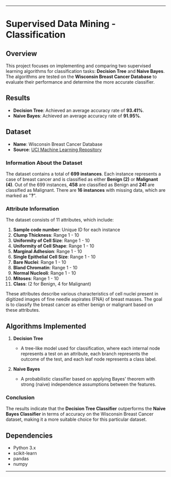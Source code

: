 

---

# Supervised Data Mining - Classification

## Overview

This project focuses on implementing and comparing two supervised learning algorithms for classification tasks: **Decision Tree** and **Naive Bayes**. The algorithms are tested on the **Wisconsin Breast Cancer Database** to evaluate their performance and determine the more accurate classifier.

## Results

- **Decision Tree**: Achieved an average accuracy rate of **93.41%**.
- **Naive Bayes**: Achieved an average accuracy rate of **91.95%**.
  
## Dataset

- **Name**: Wisconsin Breast Cancer Database  
- **Source**: [UCI Machine Learning Repository](http://archive.ics.uci.edu/ml/datasets/Breast+Cancer+Wisconsin+%28Diagnostic%29)   

### Information About the Dataset

The dataset contains a total of **699 instances**. Each instance represents a case of breast cancer and is classified as either **Benign (2)** or **Malignant (4)**. Out of the 699 instances, **458** are classified as Benign and **241** are classified as Malignant. There are **16 instances** with missing data, which are marked as "**?**".

### Attribute Information

The dataset consists of 11 attributes, which include:

1. **Sample code number**: Unique ID for each instance  
2. **Clump Thickness**: Range 1 - 10  
3. **Uniformity of Cell Size**: Range 1 - 10  
4. **Uniformity of Cell Shape**: Range 1 - 10  
5. **Marginal Adhesion**: Range 1 - 10  
6. **Single Epithelial Cell Size**: Range 1 - 10  
7. **Bare Nuclei**: Range 1 - 10  
8. **Bland Chromatin**: Range 1 - 10  
9. **Normal Nucleoli**: Range 1 - 10  
10. **Mitoses**: Range 1 - 10  
11. **Class**: (2 for Benign, 4 for Malignant)  

These attributes describe various characteristics of cell nuclei present in digitized images of fine needle aspirates (FNA) of breast masses. The goal is to classify the breast cancer as either benign or malignant based on these attributes.

## Algorithms Implemented

1. **Decision Tree**
   - A tree-like model used for classification, where each internal node represents a test on an attribute, each branch represents the outcome of the test, and each leaf node represents a class label.

2. **Naive Bayes**
   - A probabilistic classifier based on applying Bayes' theorem with strong (naive) independence assumptions between the features.


### Conclusion

The results indicate that the **Decision Tree Classifier** outperforms the **Naive Bayes Classifier** in terms of accuracy on the Wisconsin Breast Cancer dataset, making it a more suitable choice for this particular dataset.


## Dependencies

- Python 3.x
- scikit-learn
- pandas
- numpy


---

